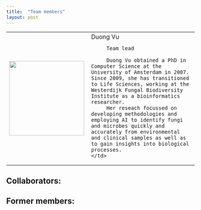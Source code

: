 ```yaml
---
title:  "Team members"
layout: post
---
```


<table>
  <tr>
    <td> <img src="https://MycoAI.github.io/photos/portrait_DuongVu.jpg"  align="left" style="height:200px" /> </td>
    <td>  Duong Vu 
      
         Team lead 
         
         Duong Vu obtained a PhD in Computer Science at the University of Amsterdam in 2007. Since 2009, she has transitioned to Life Sciences, working at the Westerdijk Fungal Biodiversity Institute as a bioinformatics researcher. 
         Her reseach focussed on developing methodologies and employing AI to identify fungi and microbes quickly and accurately from environmental and clinical samples as well as to gain insights into biological processes.  
    </td>
   </tr> 
   
</table>

## Collaborators:


## Former members:
